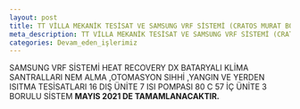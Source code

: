 ```yaml
---
layout: post
title: TT VİLLA MEKANİK TESİSAT VE SAMSUNG VRF SİSTEMİ (CRATOS MURAT BOZOĞLU MALİKANE 8300 M2) GİRNE/KKTC
meta_description: TT VİLLA MEKANİK TESİSAT VE SAMSUNG VRF SİSTEMİ (CRATOS MURAT BOZOĞLU MALİKANE 8300 M2) GİRNE/KKTC
categories: Devam_eden_işlerimiz
---
```


SAMSUNG VRF SİSTEMİ HEAT RECOVERY DX BATARYALI KLİMA SANTRALLARI NEM ALMA ,OTOMASYON SIHHİ ,YANGIN VE YERDEN ISITMA TESİSATLARI
16 DIŞ ÜNİTE 7 ISI POMPASI 80 C 57 İÇ ÜNİTE 3 BORULU SİSTEM
__MAYIS 2021 DE TAMAMLANACAKTIR.__
